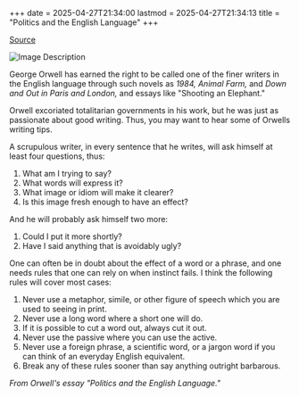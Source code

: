 +++
date = 2025-04-27T21:34:00
lastmod = 2025-04-27T21:34:13
title = "Politics and the English Language"
+++

[Source](https://www.writingclasses.com/toolbox/tips-masters/george-orwell-6-questions-6-rules)

![Image Description](/darthpedro-obsidian/images/Pasted%20image%2020250427213519.png)

George Orwell has earned the right to be called one of the finer writers in the English language through such novels as _1984,_ _Animal Farm,_ and _Down and Out in Paris and London,_ and essays like "Shooting an Elephant."

Orwell excoriated totalitarian governments in his work, but he was just as passionate about good writing. Thus, you may want to hear some of Orwells writing tips.  
  
A scrupulous writer, in every sentence that he writes, will ask himself at least four questions, thus:

1. What am I trying to say?
2. What words will express it?
3. What image or idiom will make it clearer?
4. Is this image fresh enough to have an effect?

And he will probably ask himself two more:

1. Could I put it more shortly?
2. Have I said anything that is avoidably ugly?

One can often be in doubt about the effect of a word or a phrase, and one needs rules that one can rely on when instinct fails. I think the following rules will cover most cases:

1. Never use a metaphor, simile, or other figure of speech which you are used to seeing in print.
2. Never use a long word where a short one will do.
3. If it is possible to cut a word out, always cut it out.
4. Never use the passive where you can use the active.
5. Never use a foreign phrase, a scientific word, or a jargon word if you can think of an everyday English equivalent.
6. Break any of these rules sooner than say anything outright barbarous.

_From Orwell's essay "Politics and the English Language."_
